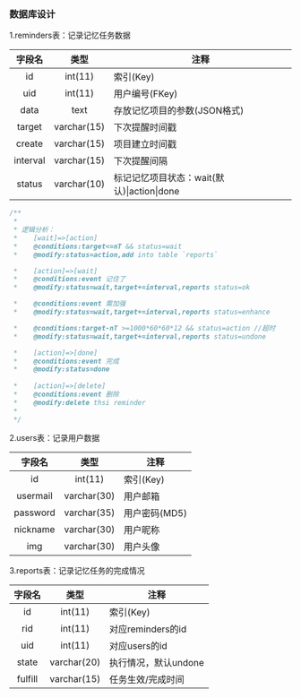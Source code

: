 ### 数据库设计
1.reminders表：记录记忆任务数据

字段名	|类型		|注释
:------:|:---------:|--------------------------------
id		|int(11)	|索引(Key)
uid		|int(11)	|用户编号(FKey)
data	|text		|存放记忆项目的参数(JSON格式)
target	|varchar(15)|下次提醒时间戳
create  |varchar(15)|项目建立时间戳
interval|varchar(15)|下次提醒间隔
status	|varchar(10)|标记记忆项目状态：wait(默认)\|action\|done

```javascript  
/**
 *
 * 逻辑分析：
 *    [wait]=>[action]
 *    @conditions:target<=nT && status=wait
 *    @modify:status=action,add into table `reports`

 *    [action]=>[wait]
 *    @conditions:event 记住了
 *    @modify:status=wait,target+=interval,reports status=ok

 *    @conditions:event 需加强
 *    @modify:status=wait,target+=interval,reports status=enhance

 *    @conditions:target-nT >=1000*60*60*12 && status=action //超时
 *    @modify:status=wait,target+=interval,reports status=undone

 *    [action]=>[done]
 *    @conditions:event 完成
 *    @modify:status=done
 
 *    [action]=>[delete]
 *    @conditions:event 删除
 *    @modify:delete thsi reminder
 *
 */
```

2.users表：记录用户数据

字段名  |类型       |注释
:------:|:---------:|--------------------------------
id      |int(11)    |索引(Key)
usermail|varchar(30)|用户邮箱
password|varchar(35)|用户密码(MD5)
nickname|varchar(30)|用户昵称
img     |varchar(30)|用户头像

3.reports表：记录记忆任务的完成情况

字段名  |类型       |注释
:------:|:---------:|--------------------------------
id      |int(11)    |索引(Key)
rid     |int(11)    |对应reminders的id
uid     |int(11)    |对应users的id
state   |varchar(20)|执行情况，默认undone
fulfill |varchar(15)|任务生效/完成时间
